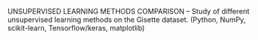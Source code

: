 UNSUPERVISED LEARNING METHODS COMPARISON – Study of different unsupervised learning methods on the Gisette dataset. 
(Python, NumPy, scikit-learn, Tensorflow/keras, matplotlib)
